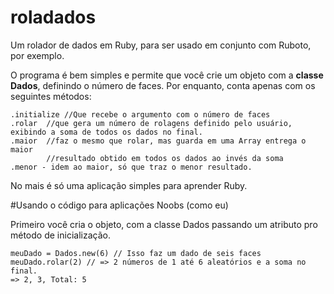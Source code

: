 roladados
=========

Um rolador de dados em Ruby, para ser usado em conjunto com Ruboto, por exemplo.

O programa é bem simples e permite que você crie um objeto com a **classe Dados**, definindo o número de faces.
Por enquanto, conta apenas com os seguintes métodos:

    .initialize //Que recebe o argumento com o número de faces    
    .rolar  //que gera um número de rolagens definido pelo usuário, exibindo a soma de todos os dados no final.    
    .maior  //faz o mesmo que rolar, mas guarda em uma Array entrega o maior 
            //resultado obtido em todos os dados ao invés da soma
    .menor - idem ao maior, só que traz o menor resultado.

No mais é só uma aplicação simples para aprender Ruby.

#Usando o código para aplicações Noobs (como eu)

Primeiro você cria o objeto, com a classe Dados passando um atributo pro método de inicialização.

    meuDado = Dados.new(6) // Isso faz um dado de seis faces
    meuDado.rolar(2) // => 2 números de 1 até 6 aleatórios e a soma no final.
    => 2, 3, Total: 5
